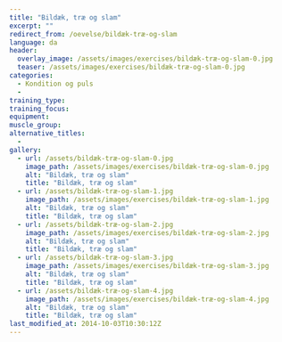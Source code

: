 ```yaml
---
title: "Bildæk, træ og slam"
excerpt: ""
redirect_from: /oevelse/bildæk-træ-og-slam
language: da
header:
  overlay_image: /assets/images/exercises/bildæk-træ-og-slam-0.jpg
  teaser: /assets/images/exercises/bildæk-træ-og-slam-0.jpg
categories:
  - Kondition og puls
  - 
training_type: 
training_focus: 
equipment:
muscle_group:
alternative_titles:
  - 
gallery:
  - url: /assets/bildæk-træ-og-slam-0.jpg
    image_path: /assets/images/exercises/bildæk-træ-og-slam-0.jpg
    alt: "Bildæk, træ og slam"
    title: "Bildæk, træ og slam"
  - url: /assets/bildæk-træ-og-slam-1.jpg
    image_path: /assets/images/exercises/bildæk-træ-og-slam-1.jpg
    alt: "Bildæk, træ og slam"
    title: "Bildæk, træ og slam"
  - url: /assets/bildæk-træ-og-slam-2.jpg
    image_path: /assets/images/exercises/bildæk-træ-og-slam-2.jpg
    alt: "Bildæk, træ og slam"
    title: "Bildæk, træ og slam"
  - url: /assets/bildæk-træ-og-slam-3.jpg
    image_path: /assets/images/exercises/bildæk-træ-og-slam-3.jpg
    alt: "Bildæk, træ og slam"
    title: "Bildæk, træ og slam"
  - url: /assets/bildæk-træ-og-slam-4.jpg
    image_path: /assets/images/exercises/bildæk-træ-og-slam-4.jpg
    alt: "Bildæk, træ og slam"
    title: "Bildæk, træ og slam"
last_modified_at: 2014-10-03T10:30:12Z
---
```



